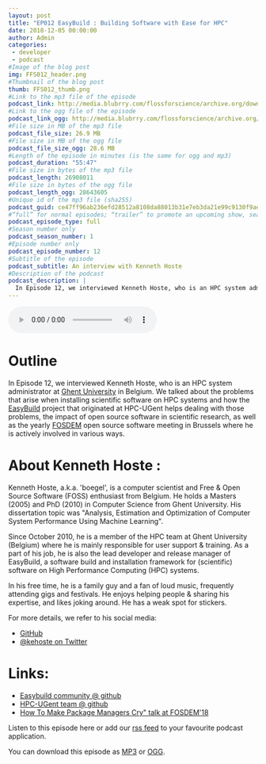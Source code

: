 ```yaml
---
layout: post
title: "EP012 EasyBuild : Building Software with Ease for HPC"
date: 2018-12-05 00:00:00
author: Admin
categories: 
 - developer
 - podcast
#Image of the blog post
img: FFS012_header.png
#Thumbnail of the blog post
thumb: FFS012_thumb.png
#Link to the mp3 file of the episode
podcast_link: http://media.blubrry.com/flossforscience/archive.org/download/FlossforscienceEp012EasybuildBuildingSoftwareWithEaseForHpc/FLOSSforscience_EP012_EasyBuild.mp3
#Link to the ogg file of the episode
podcast_link_ogg: http://media.blubrry.com/flossforscience/archive.org/download/FlossforscienceEp012EasybuildBuildingSoftwareWithEaseForHpc/FLOSSforscience_EP012_EasyBuild.ogg
#File size in MB of the mp3 file
podcast_file_size: 26.9 MB
#File size in MB of the ogg file
podcast_file_size_ogg: 28.6 MB
#Length of the episode in minutes (is the same for ogg and mp3)
podcast_duration: "55:47"
#File size in bytes of the mp3 file
podcast_length: 26908011
#File size in bytes of the ogg file
podcast_length_ogg: 28643605
#Unique id of the mp3 file (sha255)
podcast_guid: ce47ff96ab236efd28512a8108da88013b31e7eb3da21e99c9130f9aefa34dec
#“full” for normal episodes; “trailer” to promote an upcoming show, season, or episode; or “bonus” for extra content related to a show, season, or episode.
podcast_episode_type: full
#Season number only
podcast_season_number: 1
#Episode number only
podcast_episode_number: 12
#Subtitle of the episode 
podcast_subtitle: An interview with Kenneth Hoste
#Description of the podcast
podcast_description: |
  In Episode 12, we interviewed Kenneth Hoste, who is an HPC system administrator at Ghent University in Belgium. We talked about the problems that arise when installing scientific software on HPC systems and how the EasyBuild project that originated at HPC-UGent helps dealing with those problems, the impact of open source software in scientific research, as well as the yearly FOSDEM open source software meeting in Brussels where he is actively involved in various ways. 
---
```


<audio controls>
  <source src="https://media.blubrry.com/flossforscience/archive.org/download/FlossforscienceEp012EasybuildBuildingSoftwareWithEaseForHpc/FLOSSforscience_EP012_EasyBuild.ogg" type="audio/ogg">
  <source src="https://media.blubrry.com/flossforscience/archive.org/download/FlossforscienceEp012EasybuildBuildingSoftwareWithEaseForHpc/FLOSSforscience_EP012_EasyBuild.mp3" type="audio/mpeg">
Your browser does not support the audio element.
</audio>

# Outline

In Episode 12, we interviewed Kenneth Hoste, who is an HPC system administrator at [Ghent University](https://www.ugent.be/hpc) in Belgium. We talked about the problems that arise when installing scientific software on HPC systems and how the [EasyBuild](http://easybuilders.github.io/easybuild) project that originated at HPC-UGent helps dealing with those problems, the impact of open source software in scientific research, as well as the yearly [FOSDEM](https://fosdem.org/) open source software meeting in Brussels where he is actively involved in various ways. 

# About Kenneth Hoste : 

Kenneth Hoste, a.k.a. 'boegel', is a computer scientist and Free & Open Source Software (FOSS) enthusiast from Belgium. He holds a Masters (2005) and PhD (2010) in Computer Science from Ghent University. His dissertation topic was "Analysis, Estimation and Optimization of Computer System Performance Using Machine Learning".

Since October 2010, he is a member of the HPC team at Ghent University (Belgium) where he is mainly responsible for user support & training. As a part of his job, he is also the lead developer and release manager of EasyBuild, a software build and installation framework for (scientific) software on High Performance Computing (HPC) systems.

In his free time, he is a family guy and a fan of loud music, frequently attending gigs and festivals.
He enjoys helping people & sharing his expertise, and likes joking around. He has a weak spot for stickers. 

For more details, we refer to his social media: 

* [GitHub](https://github.com/boegel)
* [@kehoste on Twitter](https://twitter.com/kehoste)

# Links:

* [Easybuild community @ github](https://github.com/easybuilders)
* [HPC-UGent team @ github](https://github.com/hpcugent)
* [How To Make Package Managers Cry" talk at FOSDEM'18](https://fosdem.org/2018/schedule/event/how_to_make_package_managers_cry)

Listen to this episode here or add our [rss feed](https://flossforscience.com/feed.xml) to your favourite podcast application. 

You can download this episode as [MP3](http://media.blubrry.com/flossforscience/archive.org/download/FlossforscienceEp012EasybuildBuildingSoftwareWithEaseForHpc/FLOSSforscience_EP012_EasyBuild.mp3) or [OGG](http://media.blubrry.com/flossforscience/archive.org/download/FlossforscienceEp012EasybuildBuildingSoftwareWithEaseForHpc/FLOSSforscience_EP012_EasyBuild.ogg). 
